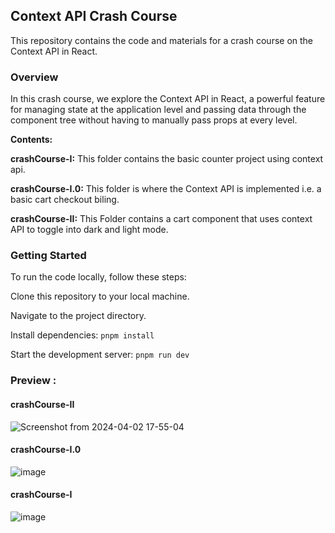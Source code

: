 ## Context API Crash Course
This repository contains the code and materials for a crash course on the Context API in React.

### Overview
In this crash course, we explore the Context API in React, a powerful feature for managing state at the application level and passing data through the component tree without having to manually pass props at every level.

**Contents:**

__crashCourse-I:__ This folder contains the basic counter project using context api.

__crashCourse-I.0:__ This folder  is where the Context API is implemented i.e. a basic cart checkout biling.

__crashCourse-II:__ This Folder contains a cart component that uses context API to toggle into dark and light mode.

### Getting Started
To run the code locally, follow these steps:

Clone this repository to your local machine.

Navigate to the project directory.

Install dependencies: ``` pnpm install  ```

Start the development server: ``` pnpm run dev ```

### Preview :

#### crashCourse-II
![Screenshot from 2024-04-02 17-55-04](https://github.com/Zrital3265/context-api-crash-course-II/assets/116243106/a70bc9ef-e12e-4b78-a8ad-61547f14413e) 

#### crashCourse-I.0
![image](https://github.com/Zrital3265/context-api-crash-course-II/assets/116243106/6c6b9a4c-f165-449a-ba49-78295957447a)

#### crashCourse-I
![image](https://github.com/Zrital3265/context-api-crash-course-II/assets/116243106/910f7330-0c3c-464e-b934-1c6d7c3d20ac)

